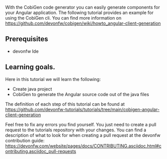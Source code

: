 With the CobiGen code generator you can easily generate components for your Angular application.
The following tutorial provides an example for using the CobiGen cli.
You can find more information on https://github.com/devonfw/cobigen/wiki/howto_angular-client-generation
## Prerequisites
* devonfw Ide

## Learning goals.
Here in this tutorial we will learn the following:
* Create java project
* CobiGen to generate the Angular source code out of the java files




The definition of each step of this tutorial can be found at https://github.com/devonfw-tutorials/tutorials/tree/main/cobigen-angular-client-generation

Feel free to fix any errors you find yourself. You just need to create a pull request to the tutorials repository with your changes.
You can find a description of what to look for when creating a pull request at the devonfw contribution guide: https://devonfw.com/website/pages/docs/CONTRIBUTING.asciidoc.html#contributing.asciidoc_pull-requests
